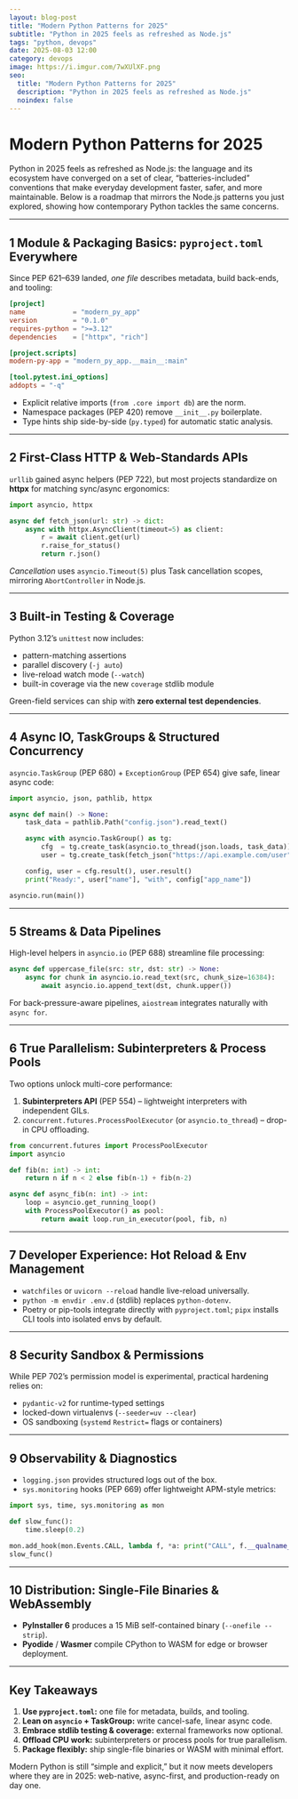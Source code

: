 ```yaml
---
layout: blog-post
title: "Modern Python Patterns for 2025"
subtitle: "Python in 2025 feels as refreshed as Node.js"
tags: "python, devops"
date: 2025-08-03 12:00
category: devops
image: https://i.imgur.com/7wXUlXF.png
seo:
  title: "Modern Python Patterns for 2025"
  description: "Python in 2025 feels as refreshed as Node.js"
  noindex: false
--- 
```


# Modern Python Patterns for 2025

Python in 2025 feels as refreshed as Node.js: the language and its ecosystem have converged on a set of clear, “batteries-included” conventions that make everyday development faster, safer, and more maintainable. Below is a roadmap that mirrors the Node.js patterns you just explored, showing how contemporary Python tackles the same concerns.

---

## 1  Module & Packaging Basics: `pyproject.toml` Everywhere
Since PEP 621–639 landed, *one file* describes metadata, build back-ends, and tooling:

```toml
[project]
name            = "modern_py_app"
version         = "0.1.0"
requires-python = ">=3.12"
dependencies    = ["httpx", "rich"]

[project.scripts]
modern-py-app = "modern_py_app.__main__:main"

[tool.pytest.ini_options]
addopts = "-q"
```

*  Explicit relative imports (`from .core import db`) are the norm.  
*  Namespace packages (PEP 420) remove `__init__.py` boilerplate.  
*  Type hints ship side-by-side (`py.typed`) for automatic static analysis.

---

## 2  First-Class HTTP & Web-Standards APIs
`urllib` gained async helpers (PEP 722), but most projects standardize on **httpx** for matching sync/async ergonomics:

```python
import asyncio, httpx

async def fetch_json(url: str) -> dict:
    async with httpx.AsyncClient(timeout=5) as client:
        r = await client.get(url)
        r.raise_for_status()
        return r.json()
```

*Cancellation* uses `asyncio.Timeout(5)` plus Task cancellation scopes, mirroring `AbortController` in Node.js.

---

## 3  Built-in Testing & Coverage
Python 3.12’s `unittest` now includes:

* pattern-matching assertions  
* parallel discovery (`-j auto`)  
* live-reload watch mode (`--watch`)  
* built-in coverage via the new `coverage` stdlib module

Green-field services can ship with **zero external test dependencies**.

---

## 4  Async IO, TaskGroups & Structured Concurrency
`asyncio.TaskGroup` (PEP 680) + `ExceptionGroup` (PEP 654) give safe, linear async code:

```python
import asyncio, json, pathlib, httpx

async def main() -> None:
    task_data = pathlib.Path("config.json").read_text()

    async with asyncio.TaskGroup() as tg:
        cfg  = tg.create_task(asyncio.to_thread(json.loads, task_data))
        user = tg.create_task(fetch_json("https://api.example.com/user"))

    config, user = cfg.result(), user.result()
    print("Ready:", user["name"], "with", config["app_name"])

asyncio.run(main())
```

---

## 5  Streams & Data Pipelines
High-level helpers in `asyncio.io` (PEP 688) streamline file processing:

```python
async def uppercase_file(src: str, dst: str) -> None:
    async for chunk in asyncio.io.read_text(src, chunk_size=16384):
        await asyncio.io.append_text(dst, chunk.upper())
```

For back-pressure-aware pipelines, `aiostream` integrates naturally with `async for`.

---

## 6  True Parallelism: Subinterpreters & Process Pools
Two options unlock multi-core performance:

1.  **Subinterpreters API** (PEP 554) – lightweight interpreters with independent GILs.  
2.  `concurrent.futures.ProcessPoolExecutor` (or `asyncio.to_thread`) – drop-in CPU offloading.

```python
from concurrent.futures import ProcessPoolExecutor
import asyncio

def fib(n: int) -> int:
    return n if n < 2 else fib(n-1) + fib(n-2)

async def async_fib(n: int) -> int:
    loop = asyncio.get_running_loop()
    with ProcessPoolExecutor() as pool:
        return await loop.run_in_executor(pool, fib, n)
```

---

## 7  Developer Experience: Hot Reload & Env Management
* `watchfiles` or `uvicorn --reload` handle live-reload universally.  
* `python -m envdir .env.d` (stdlib) replaces `python-dotenv`.  
* Poetry or pip-tools integrate directly with `pyproject.toml`; `pipx` installs CLI tools into isolated envs by default.

---

## 8  Security Sandbox & Permissions
While PEP 702’s permission model is experimental, practical hardening relies on:

* `pydantic-v2` for runtime-typed settings  
* locked-down virtualenvs (`--seeder=uv --clear`)  
* OS sandboxing (`systemd` `Restrict=` flags or containers)

---

## 9  Observability & Diagnostics
* `logging.json` provides structured logs out of the box.  
* `sys.monitoring` hooks (PEP 669) offer lightweight APM-style metrics:

```python
import sys, time, sys.monitoring as mon

def slow_func():
    time.sleep(0.2)

mon.add_hook(mon.Events.CALL, lambda f, *a: print("CALL", f.__qualname__))
slow_func()
```

---

## 10  Distribution: Single-File Binaries & WebAssembly
* **PyInstaller 6** produces a 15 MiB self-contained binary (`--onefile --strip`).  
* **Pyodide** / **Wasmer** compile CPython to WASM for edge or browser deployment.

---

## Key Takeaways
1.  **Use `pyproject.toml`:** one file for metadata, builds, and tooling.  
2.  **Lean on `asyncio` + TaskGroup:** write cancel-safe, linear async code.  
3.  **Embrace stdlib testing & coverage:** external frameworks now optional.  
4.  **Offload CPU work:** subinterpreters or process pools for true parallelism.  
5.  **Package flexibly:** ship single-file binaries or WASM with minimal effort.

Modern Python is still “simple and explicit,” but it now meets developers where they are in 2025: web-native, async-first, and production-ready on day one.